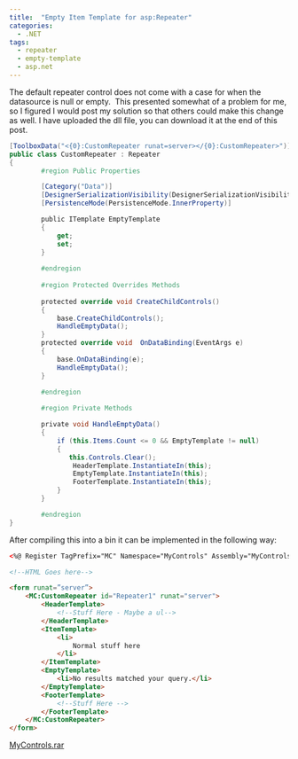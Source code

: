 ```yaml
---
title:  "Empty Item Template for asp:Repeater"
categories: 
  - .NET
tags:
  - repeater
  - empty-template
  - asp.net
---
```


The default repeater control does not come with a case for when the datasource is null or empty.  This presented somewhat of a problem for me, so I figured I would post my solution so that others could make this change as well. I have uploaded the dll file, you can download it at the end of this post.
	 
```csharp
[ToolboxData("<{0}:CustomRepeater runat=server></{0}:CustomRepeater>")]
public class CustomRepeater : Repeater
{
	    #region Public Properties

	    [Category("Data")]
	    [DesignerSerializationVisibility(DesignerSerializationVisibility.Content)]
	    [PersistenceMode(PersistenceMode.InnerProperty)]

	    public ITemplate EmptyTemplate
	    {
	        get;
	        set;    
	    }
	
	    #endregion
	
        #region Protected Overrides Methods
    
        protected override void CreateChildControls()
        {
            base.CreateChildControls();
            HandleEmptyData();
        }
        protected override void  OnDataBinding(EventArgs e)
        {
            base.OnDataBinding(e);
            HandleEmptyData();
        }
    
        #endregion

        #region Private Methods

        private void HandleEmptyData()
        {
            if (this.Items.Count <= 0 && EmptyTemplate != null)
            {
               this.Controls.Clear();
                HeaderTemplate.InstantiateIn(this);
                EmptyTemplate.InstantiateIn(this);
                FooterTemplate.InstantiateIn(this);
            }
        }

        #endregion
}
```

After compiling this into a bin it can be implemented in the following way:

```html
<%@ Register TagPrefix="MC" Namespace="MyControls" Assembly="MyControls" %>

<!--HTML Goes here-->

<form runat=”server”>
    <MC:CustomRepeater id="Repeater1" runat="server">
        <HeaderTemplate>
            <!--Stuff Here - Maybe a ul-->
        </HeaderTemplate>
        <ItemTemplate>
            <li>
                Normal stuff here
            </li>
        </ItemTemplate>
        <EmptyTemplate>
            <li>No results matched your query.</li>
        </EmptyTemplate>
        <FooterTemplate>
            <!--Stuff Here -->
        </FooterTemplate>
    </MC:CustomRepeater>
</form>
```
<a href="/files/postfiles/MyControls.rar" class="download">MyControls.rar</a>